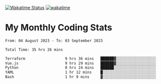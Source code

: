 [![Wakatime Status](https://github.com/noopurphalak/noopurphalak/workflows/wakatime-status-update/badge.svg)](https://github.com/noopurphalak/noopurphalak/actions/workflows/main.yml)
[![wakatime](https://wakatime.com/badge/user/80ace140-ef40-4fdd-b8ed-f3be3d2e1aea.svg)](https://wakatime.com/@80ace140-ef40-4fdd-b8ed-f3be3d2e1aea)

# My Monthly Coding Stats

<!--START_SECTION:waka-->

```txt
From: 04 August 2023 - To: 03 September 2023

Total Time: 35 hrs 26 mins

Terraform                  9 hrs 36 mins   ██████▓░░░░░░░░░░░░░░░░░░   26.92 %
Vue.js                     9 hrs 29 mins   ██████▓░░░░░░░░░░░░░░░░░░   26.60 %
Python                     8 hrs 24 mins   ██████░░░░░░░░░░░░░░░░░░░   23.53 %
YAML                       1 hr 12 mins    █░░░░░░░░░░░░░░░░░░░░░░░░   03.37 %
Bash                       1 hr 9 mins     ▓░░░░░░░░░░░░░░░░░░░░░░░░   03.26 %
```

<!--END_SECTION:waka-->
